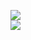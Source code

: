 [![](https://img.shields.io/badge/Made%20With-Github%20Spray-lightgrey.svg?style=for-the-badge&logo=github)](https://github.com/Annihil/github-spray#28451)  
[![](https://i.imgur.com/2DrTn0Z.gif)](https://github.com/Annihil/github-spray)
